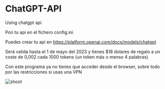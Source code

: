 # ChatGPT-API
Using chatgpt api

Pon tu api en el fichero config.ini

Puedes crear tu api en https://platform.openai.com/docs/models/chatgpt

Será valida hasta el 1 de mayo del 2023 y tienes $18 dolares de regalo
a un coste de 0,002 cada 1000 tokens (un token más o menso 4 palabras)

Con este programa ya no tienes que acceder desde el browser, sobre todo por las restricciones si usas una VPN

![shoot](https://user-images.githubusercontent.com/2462238/232332722-abd83771-5bbd-4ca8-8939-847877586f1e.jpg)
